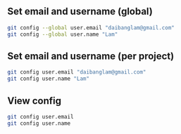 ## Set email and username (global)

```sh
git config --global user.email "daibanglam@gmail.com"
git config --global user.name "Lam"
```


## Set email and username (per project)
```sh
git config user.email "daibanglam@gmail.com"
git config user.name "Lam"
```


## View config

```sh
git config user.email
git config user.name
```
